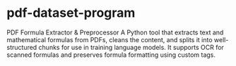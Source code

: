 # pdf-dataset-program
PDF Formula Extractor &amp; Preprocessor A Python tool that extracts text and mathematical formulas from PDFs, cleans the content, and splits it into well-structured chunks for use in training language models. It supports OCR for scanned formulas and preserves formula formatting using custom tags.
